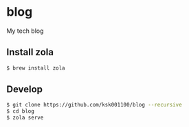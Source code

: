 # blog
My tech blog


## Install zola
```bash
$ brew install zola
```

## Develop
```bash
$ git clone https://github.com/ksk001100/blog --recursive
$ cd blog
$ zola serve
```